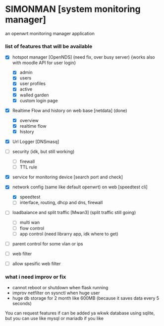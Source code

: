 # SIMONMAN [system monitoring manager]
an openwrt monitoring manager application

### list of features that will be available
- [x] hotspot manager [OpenNDS] (need fix, over busy server) {works also with moodle API for user login}
  - [x] admin
  - [x] users
  - [x] user profiles
  - [x] active
  - [x] walled garden
  - [x] custom login page
- [x] Realtime Flow and history on web base [netdata] (done)
  - [x] overview
  - [x] realtime flow
  - [x] history
- [x] Url Logger [DNSmasq]
- [ ] security (idk, but still working)
  - [ ] firewall
  - [ ] TTL rule
- [x] service for monitoring device [search port and check]
- [x] network config (same like default openwrt) on web [speedtest cli]
  - [x] speedtest
  - [ ] interface, routing, dhcp and dns, firewall
- [ ] loadbalance and split traffic [Mwan3] (split traffic still going)
  - [ ] multi wan
  - [ ] flow control
  - [ ] app control (need librarry app, idk where to get)
- [ ] parent control for some vlan or ips
- [ ] web filter
- [ ] allow spesific web filter


### what i need improv or fix
- cannot reboot or shutdown when flask running
- improv netfilter on sysnctl when huge user
- huge db storage for 2 month like 600MB (because it saves data every 5 seconds)

You can request features if can be added ya wkwk
database using sqlite, but you can use like mysql or mariadb if you like
